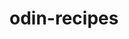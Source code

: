 # odin-recipes

<!-- Okay folks. We're going to make some tasty food -->
<!--Don't forget to follow each step and your food will be delicious.-->

